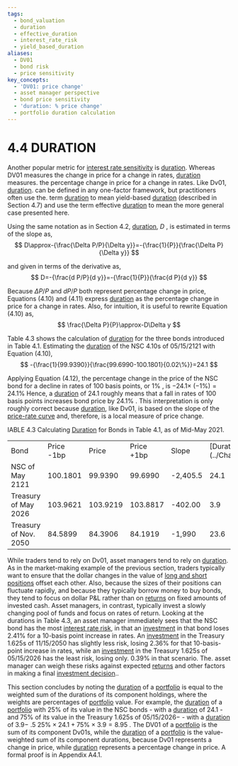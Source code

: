```yaml
---
tags:
  - bond_valuation
  - duration
  - effective_duration
  - interest_rate_risk
  - yield_based_duration
aliases:
  - DV01
  - bond risk
  - price sensitivity
key_concepts:
  - 'DV01: price change'
  - asset manager perspective
  - bond price sensitivity
  - 'duration: % price change'
  - portfolio duration calculation
---
```


# 4.4 DURATION  

Another popular metric for [interest rate sensitivity](../Chapter%2011/Forward%20Bond%20Yield.md) is [duration](../Chapter%205/Key%20Rates%20O1s%20Durations%20and%20Hedging.md). Whereas DV01 measures the change in price for a change in rates, [duration](../Chapter%205/Key%20Rates%20O1s%20Durations%20and%20Hedging.md) measures. the percentage change in price for a change in rates. Like Dv01, [duration](../Chapter%205/Key%20Rates%20O1s%20Durations%20and%20Hedging.md). can be defined in any one-factor framework, but practitioners often use the. term [duration](../Chapter%205/Key%20Rates%20O1s%20Durations%20and%20Hedging.md) to mean yield-based [duration](../Chapter%205/Key%20Rates%20O1s%20Durations%20and%20Hedging.md) (described in Section 4.7) and use the term effective [duration](../Chapter%205/Key%20Rates%20O1s%20Durations%20and%20Hedging.md) to mean the more general case presented here.  

Using the same notation as in Section 4.2, [duration](../Chapter%205/Key%20Rates%20O1s%20Durations%20and%20Hedging.md), $D$ , is estimated in terms of the slope as,  
$$
D\approx-{\frac{\Delta P/P}{\Delta y}}=-{\frac{1}{P}}{\frac{\Delta P}{\Delta y}}
$$  

and given in terms of the derivative as,  
$$
D=-{\frac{d P/P}{d y}}=-{\frac{1}{P}}{\frac{d P}{d y}}
$$  

Because $\Delta P/P$ and $d P/P$ both represent percentage change in price, Equations (4.10) and (4.11) express [duration](../Chapter%205/Key%20Rates%20O1s%20Durations%20and%20Hedging.md) as the percentage change in price for a change in rates. Also, for intuition, it is useful to rewrite Equation (4.10) as,  
$$
\frac{\Delta P}{P}\approx-D\Delta y
$$  

Table 4.3 shows the calculation of [duration](../Chapter%205/Key%20Rates%20O1s%20Durations%20and%20Hedging.md) for the three bonds introduced in Table 4.1. Estimating the [duration](../Chapter%205/Key%20Rates%20O1s%20Durations%20and%20Hedging.md) of the NSC 4.10s of 05/15/2121 with Equation (4.10),  
$$
-{\frac{1}{99.9390}}{\frac{99.6990-100.1801}{0.02\%}}=24.1
$$  

Applying Equation (4.12), the percentage change in the price of the NSC bond for a decline in rates of 100 basis points, or $1\%$ , is $-24.1\times$ $(-1\%)=24.1\%$ Hence, a [duration](../Chapter%205/Key%20Rates%20O1s%20Durations%20and%20Hedging.md) of 24.1 roughly means that a fall in rates of 100 basis points increases bond price by $24.1\%$ . This interpretation is only roughly correct because [duration](../Chapter%205/Key%20Rates%20O1s%20Durations%20and%20Hedging.md), like Dv01, is based on the slope of the [price-rate curve](Price-Rate%20Curves.md) and, therefore, is a local measure of price change.  

IABLE 4.3 Calculating [Duration](../Chapter%205/Key%20Rates%20O1s%20Durations%20and%20Hedging.md) for Bonds in Table 4.1, as of Mid-May 2021.   


<html><body><table><tr><td>Bond</td><td>Price -1bp</td><td>Price</td><td>Price +1bp</td><td>Slope</td><td>[Duration](../Chapter%205/Key%20Rates%20O1s%20Durations%20and%20Hedging.md)</td></tr><tr><td>NSC of May 2121</td><td>100.1801</td><td>99.9390</td><td>99.6990</td><td>-2,405.5</td><td>24.1</td></tr><tr><td>Treasury of May 2026</td><td>103.9621</td><td>103.9219</td><td>103.8817</td><td>-402.00</td><td>3.9</td></tr><tr><td>Treasury of Nov. 2050</td><td>84.5899</td><td>84.3906</td><td>84.1919</td><td>-1,990</td><td>23.6</td></tr></table></body></html>  

While traders tend to rely on Dv01, asset managers tend to rely on [duration](../Chapter%205/Key%20Rates%20O1s%20Durations%20and%20Hedging.md). As in the market-making example of the previous section, traders typically want to ensure that the dollar changes in the value of [long and short positions](../Chapter%2013/Market%20Size%20and%20Participants.md) offset each other. Also, because the sizes of their positions can fluctuate rapidly, and because they typically borrow money to buy bonds, they tend to focus on dollar P&L rather than on [returns](../../Financial%20Asset%20Pricing%20Theory%20Overview/Chapter%203%20-%20%20Assets,%20Portfolios,%20and%20Arbitrage/Assets.md) on fixed amounts of invested cash. Asset managers, in contrast, typically invest a slowly changing pool of funds and focus on rates of return. Looking at the durations in Table 4.3, an asset manager immediately sees that the NSC bond has the most [interest rate risk](../../../Fixed%20Income%20Asset%20Pricing/Analysis%20of%20Fixed%20Income%20Securities.md), in that an [investment](../../../Advanced%20Investments/An%20Asset%20Allocation%20Primer.md) in that bond loses $2.41\%$ for a 10-basis point increase in rates. An [investment](../../../Advanced%20Investments/An%20Asset%20Allocation%20Primer.md) in the Treasury 1.625s of 11/15/2050 has slightly less risk, losing $2.36\%$ for that 10-basis-point increase in rates, while an [investment](../../../Advanced%20Investments/An%20Asset%20Allocation%20Primer.md) in the Treasury 1.625s of 05/15/2026 has the least risk, losing only. $0.39\%$ in that scenario. The. asset manager can weigh these risks against expected [returns](../../Financial%20Asset%20Pricing%20Theory%20Overview/Chapter%203%20-%20%20Assets,%20Portfolios,%20and%20Arbitrage/Assets.md) and other factors in making a final [investment decision](../../Financial%20Trading%20and%20Markets/Chapter%201%20Introduction%20to%20Securities%20Trading%20and%20Markets.md)..  

This section concludes by noting the [duration](../Chapter%205/Key%20Rates%20O1s%20Durations%20and%20Hedging.md) of a [portfolio](../../../Advanced%20Investments/An%20Asset%20Allocation%20Primer.md) is equal to the weighted sum of the durations of its component holdings, where the weights are percentages of [portfolio](../../../Advanced%20Investments/An%20Asset%20Allocation%20Primer.md) value. For example, the [duration](../Chapter%205/Key%20Rates%20O1s%20Durations%20and%20Hedging.md) of a [portfolio](../../../Advanced%20Investments/An%20Asset%20Allocation%20Primer.md) with $25\%$ of its value in the NSC bonds - with a [duration](../Chapter%205/Key%20Rates%20O1s%20Durations%20and%20Hedging.md) of 24.1 - and $75\%$ of its value in the Treasury 1.625s of $05/15/2026-$ - with a [duration](../Chapter%205/Key%20Rates%20O1s%20Durations%20and%20Hedging.md) of $3.9-$ .5 $25\%\times24.1+75\%\times3.9=8.95$ . The DV01 of a [portfolio](../../../Advanced%20Investments/An%20Asset%20Allocation%20Primer.md) is the sum of its component Dv01s, while the [duration](../Chapter%205/Key%20Rates%20O1s%20Durations%20and%20Hedging.md) of a [portfolio](../../../Advanced%20Investments/An%20Asset%20Allocation%20Primer.md) is the value-weighted sum of its component durations, because Dv01 represents a change in price, while [duration](../Chapter%205/Key%20Rates%20O1s%20Durations%20and%20Hedging.md) represents a percentage change in price. A formal proof is in Appendix A4.1.  